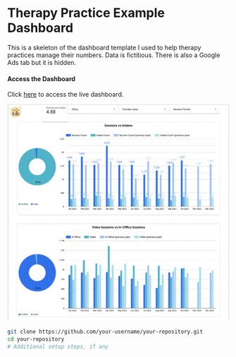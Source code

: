 # Therapy Practice Example Dashboard 

This is a skeleton of the dashboard template I used to help therapy practices manage their numbers. Data is fictitious. There is also a Google Ads tab but it is hidden. 

#### Access the Dashboard
Click [here](https://lookerstudio.google.com/reporting/aeaec2ec-d08c-4749-b980-396895fd29f3) to access the live dashboard.

![Dashboard Screenshot](screenshots/looker_demo.png)



```bash
git clone https://github.com/your-username/your-repository.git
cd your-repository
# Additional setup steps, if any
